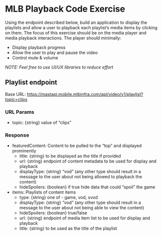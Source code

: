 # MLB Playback Code Exercise
Using the endpoint described below, build an application to display the playlists and allow a user to playback each playlist’s media items by clicking on them. The focus of this exercise should be on the media player and media playback interactions. The player should minimally:
- Display playback progress
- Allow the user to play and pause the video
- Control mute & volume

_NOTE: Feel free to use UI/UX libraries to reduce effort_

## Playlist endpoint
Base URL: https://mastapi.mobile.mlbinfra.com/api/video/v1/playlist?topic=clips

### URL Params
- topic: {string} value of “clips”

### Response
- featuredContent: Content to be pulled to the “top” and displayed prominently
  - title: {string} to be displayed as the title if provided
  - url: {string} endpoint of content metadata to be used for display and playback
  - displayType: {string} “vod” (any other type should result in a message to the user about not being allowed to playback the content)
  - hideSpoilers: {boolean} if true hide data that could “spoil” the game
- items: Playlists of content items
  - type: {string} one of - game, vod, svod
  - displayType: {string} “vod” (any other type should result in a message to the user about not being able to view the content)
  - hideSpoilers: {boolean} true/false
  - url: {string} endpoint of media item list to be used for display and playback
  - title: {string} to be used as the title of the playlist
